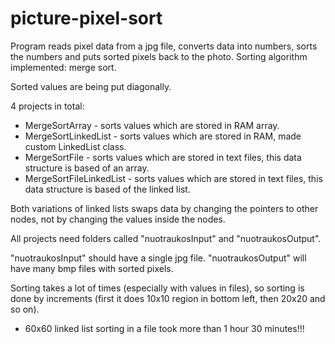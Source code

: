 # picture-pixel-sort

Program reads pixel data from a jpg file, converts data into numbers,
sorts the numbers and puts sorted pixels back to the photo.
Sorting algorithm implemented: merge sort.

Sorted values are being put diagonally.

4 projects in total:

- MergeSortArray - sorts values which are stored in RAM array.
- MergeSortLinkedList - sorts values which are stored in RAM, made custom LinkedList class.
- MergeSortFile - sorts values which are stored in text files, this data structure is based of an array.
- MergeSortFileLinkedList - sorts values which are stored in text files, this data structure is based of the linked list.

Both variations of linked lists swaps data by changing the pointers to other nodes, not by changing the values inside the nodes.

All projects need folders called "nuotraukosInput" and "nuotraukosOutput".

"nuotraukosInput" should have a single jpg file.
"nuotraukosOutput" will have many bmp files with sorted pixels.

Sorting takes a lot of times (especially with values in files), so sorting is done by increments
(first it does 10x10 region in bottom left, then 20x20 and so on).

- 60x60 linked list sorting in a file took more than 1 hour 30 minutes!!!
